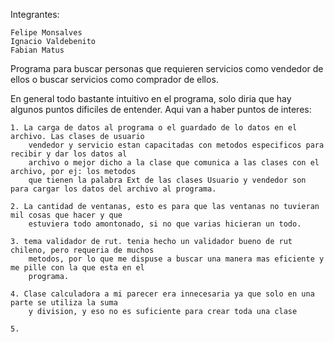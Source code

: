 Integrantes: 

    Felipe Monsalves
    Ignacio Valdebenito
    Fabian Matus


Programa para buscar personas que requieren servicios como vendedor de ellos o buscar servicios 
como comprador de ellos.

En general todo bastante intuitivo en el programa, solo diria que hay algunos puntos dificiles de entender. Aqui van a haber puntos de interes:

    1. La carga de datos al programa o el guardado de lo datos en el archivo. Las clases de usuario
        vendedor y servicio estan capacitadas con metodos especificos para recibir y dar los datos al 
        archivo o mejor dicho a la clase que comunica a las clases con el archivo, por ej: los metodos 
        que tienen la palabra Ext de las clases Usuario y vendedor son para cargar los datos del archivo al programa.

    2. La cantidad de ventanas, esto es para que las ventanas no tuvieran mil cosas que hacer y que 
        estuviera todo amontonado, si no que varias hicieran un todo.
    
    3. tema validador de rut. tenia hecho un validador bueno de rut chileno, pero requeria de muchos 
        metodos, por lo que me dispuse a buscar una manera mas eficiente y me pille con la que esta en el
        programa.

    4. Clase calculadora a mi parecer era innecesaria ya que solo en una parte se utiliza la suma 
        y division, y eso no es suficiente para crear toda una clase

    5.
